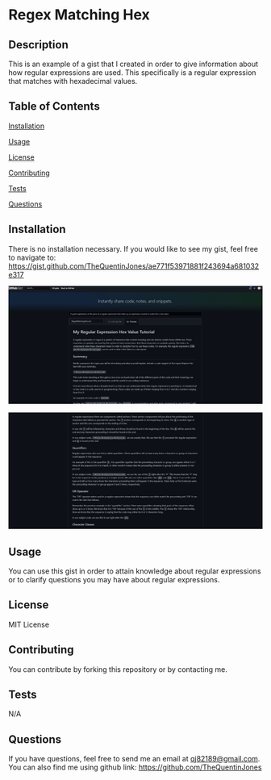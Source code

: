 # Regex Matching Hex



  ## Description
          
  This is an example of a gist that I created in order to give information about how regular expressions are used. This specifically is a regular expression that matches with hexadecimal values.
         
  ## Table of Contents

  [Installation](#installation)

  [Usage](#usage)

  [License](#license)

  [Contributing](#contributing)

  [Tests](#tests)

  [Questions](#questions)

  ## Installation

  There is no installation necessary. If you would like to see my gist, feel free to navigate to: https://gist.github.com/TheQuentinJones/ae771f53971881f243694a681032e317 

![screenshot 1](./Develop/Assets/Screenshot%20Regex%201.jpg)

![screenshot 2](./Develop/Assets/Screenshot%20Regex%202.jpg)

  ## Usage

  You can use this gist in order to attain knowledge about regular expressions or to clarify questions you may have about regular expressions.

  ## License

  MIT License

  ## Contributing

  You can contribute by forking this repository or by contacting me.

  ## Tests

  N/A

  ## Questions

  If you have questions, feel free to send me an email at qj82189@gmail.com.
  You can also find me using github link: https://github.com/TheQuentinJones